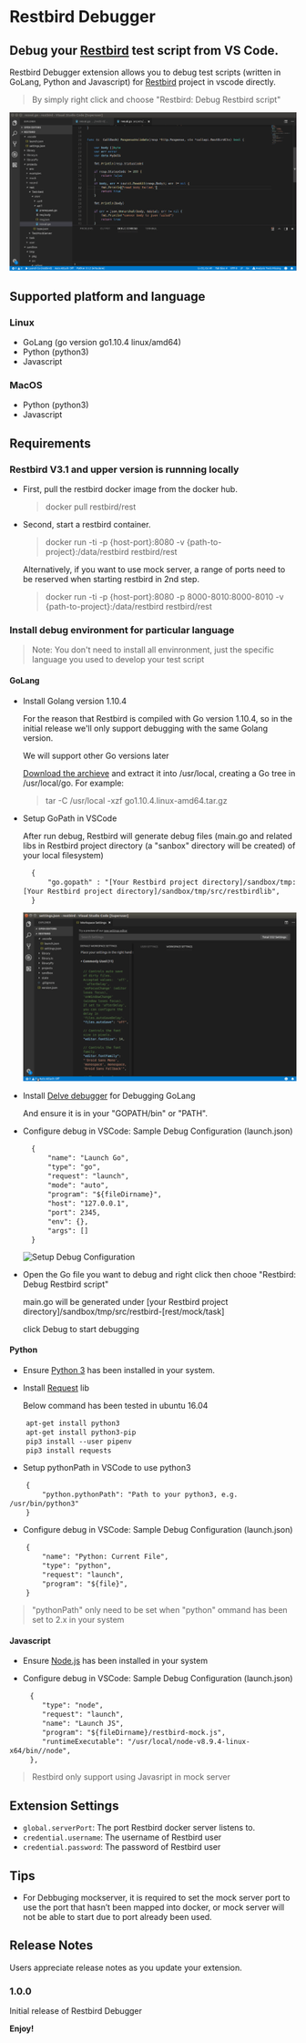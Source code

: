 # Restbird Debugger

## Debug your [Restbird](https://restbird.org) test script from VS Code.

Restbird Debugger extension allows you to debug test scripts (written in GoLang, Python and Javascript) for [Restbird](https://restbird.org) project in vscode directly. 

>By simply right click and choose "Restbird: Debug Restbird script"

 ![Running Debug](/images/DebugRestGo.gif)

## Supported platform and language
### Linux 
* GoLang (go version go1.10.4 linux/amd64)
* Python (python3)
* Javascript
### MacOS
* Python (python3)
* Javascript

## Requirements

### Restbird V3.1 and upper version is runnning locally

  * First, pull the restbird docker image from the docker hub.
    > docker pull restbird/rest

  * Second, start a restbird container.
    > docker run -ti -p {host-port}:8080 -v {path-to-project}:/data/restbird restbird/rest

    Alternatively, if you want to use mock server, a range of ports need to be reserved when starting restbird in 2nd step.
    >  docker run -ti -p {host-port}:8080 -p 8000-8010:8000-8010 -v {path-to-project}:/data/restbird restbird/rest

### Install debug environment for particular language
> Note: You don't need to install all envinronment, just the specific language you used to develop your test script
#### GoLang
* Install Golang version 1.10.4

  For the reason that Restbird is compiled with Go version 1.10.4, so in the initial release we'll only support debugging with the same Golang version.

  We will support other Go versions later 

  [Download the archieve]( https://golang.org/doc/install?download=go1.10.4.linux-amd64.tar.gz) and extract it into /usr/local, creating a Go tree in /usr/local/go. For example: 
  > tar -C /usr/local -xzf go1.10.4.linux-amd64.tar.gz
 
* Setup GoPath in VSCode

  After run debug, Restbird will generate debug files (main.go and related libs in Restbird project directory (a "sanbox" directory will be created) of your local filesystem)

  ```
    {
        "go.gopath" : "[Your Restbird project directory]/sandbox/tmp:[Your Restbird project directory]/sandbox/tmp/src/restbirdlib",
    }  
   ``` 
  ![Setup GoPath](/images/SettingGoPath.gif)
* Install [Delve debugger](https://github.com/derekparker/delve) for Debugging GoLang
  
  And ensure it is in your "GOPATH/bin" or "PATH".

* Configure debug in VSCode: Sample Debug Configuration (launch.json)
  ```
    {
        "name": "Launch Go",
        "type": "go",
        "request": "launch",
        "mode": "auto",
        "program": "${fileDirname}",
        "host": "127.0.0.1",
        "port": 2345,
        "env": {},
        "args": []
    }
    ```
   ![Setup Debug Configuration](/images/settingdebug.gif)

* Open the Go file you want to debug and right click then chooe "Restbird: Debug Restbird script"
  
  main.go will be generated under [your Restbird project directory]/sandbox/tmp/src/restbird-[rest/mock/task]
  
  click Debug to start debugging
  
#### Python
* Ensure [Python 3](https://www.python.org/downloads/) has been installed in your system.
* Install [Request](http://docs.python-requests.org/en/master/user/install/#install) lib

  Below command has been tested in ubuntu 16.04
````
    apt-get install python3
    apt-get install python3-pip
    pip3 install --user pipenv
    pip3 install requests
````

* Setup pythonPath in VSCode to use python3 

```
    {
        "python.pythonPath": "Path to your python3, e.g. /usr/bin/python3"
    }
```
* Configure debug in VSCode: Sample Debug Configuration (launch.json)
```
    {
        "name": "Python: Current File",
        "type": "python",
        "request": "launch",
        "program": "${file}",
    }
````
     
  > "pythonPath" only need to be set when "python" ommand has been set to 2.x in your system

#### Javascript
* Ensure [Node.js](https://nodejs.org/en/) has been installed in your system

* Configure debug in VSCode: Sample Debug Configuration (launch.json)
```
     {
        "type": "node",
        "request": "launch",
        "name": "Launch JS",
        "program": "${fileDirname}/restbird-mock.js",
        "runtimeExecutable": "/usr/local/node-v8.9.4-linux-x64/bin//node",
     },
````
  > Restbird only support using Javasript in mock server
## Extension Settings

* `global.serverPort`: The port Restbird docker server listens to.
* `credential.username`: The username of Restbird user
* `credential.password`: The password of Restbird user

## Tips
* For Debbuging mockserver, it is required to set the mock server port to use the port that hasn’t been mapped into docker, or mock server will not be able to start due to port already been used.

## Release Notes

Users appreciate release notes as you update your extension.

### 1.0.0

Initial release of Restbird Debugger

**Enjoy!**
